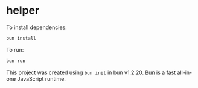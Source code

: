# helper

To install dependencies:

```bash
bun install
```

To run:

```bash
bun run 
```

This project was created using `bun init` in bun v1.2.20. [Bun](https://bun.com) is a fast all-in-one JavaScript runtime.
